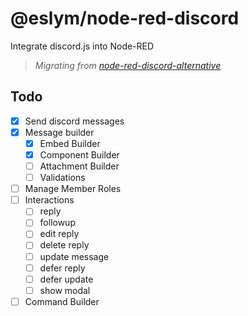 # @eslym/node-red-discord

Integrate discord.js into Node-RED

> _Migrating from [node-red-discord-alternative](https://github.com/eslym/node-red-discord-alternative)_

## Todo

-   [x] Send discord messages
-   [x] Message builder
    -   [x] Embed Builder
    -   [x] Component Builder
    -   [ ] Attachment Builder
    -   [ ] Validations
-   [ ] Manage Member Roles
-   [ ] Interactions
    -   [ ] reply
    -   [ ] followup
    -   [ ] edit reply
    -   [ ] delete reply
    -   [ ] update message
    -   [ ] defer reply
    -   [ ] defer update
    -   [ ] show modal
-   [ ] Command Builder

